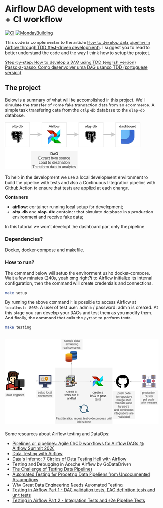 # Airflow DAG development with tests + CI workflow
[![CI](https://github.com/marcosmarxm/airflow-testing-ci-workflow/workflows/CI/badge.svg?branch=master)](https://github.com/marcosmarxm/airflow-testing-ci-workflow/actions?query=workflow%3ACI)
[![MondayBuilding](https://github.com/marcosmarxm/airflow-testing-ci-workflow/workflows/MondayBuilding/badge.svg)](https://github.com/marcosmarxm/airflow-testing-ci-workflow/actions?query=workflow%3AMondayBuilding)

This code is complementar to the article [How to develop data pipeline in Airflow through TDD (test-driven development)](https://blog.magrathealabs.com/how-to-develop-data-pipeline-in-airflow-through-tdd-test-driven-development-c3333439f358).
I suggest you to read to better understand the code and the way I think how to setup the project.

[Step-by-step: How to develop a DAG using TDD (english version)](https://github.com/marcosmarxm/airflow-testing-ci-workflow/blob/master/assets/how-to/create-dag-using-tdd.md)<br>
[Passo-a-passo: Como desenvolver uma DAG usando TDD (portuguese version)](https://github.com/marcosmarxm/airflow-testing-ci-workflow/blob/master/assets/how-to/criar-dag-usando-tdd.md)

## The project

Below is a summary of what will be accomplished in this project. We'll simulate the transfer of some fake transaction data from an ecommerce. A simple task transfering data from the `otlp-db` database to the `olap-db` database.

![Diagram](./assets/images/diagram.png)

To help in the development we use a local development environment to build the pipeline with tests and also a Continuous Integration pipeline with Github Action to ensure that tests are applied at each change.

**Containers**
- **airflow**: container running local setup for development;
- **oltp-db** and **olap-db**: container that simulate database in a production environment and receive fake data;

In this tutorial we won't developt the dashboard part only the pipeline.

### Dependencies?
Docker, docker-compose and makefile.

### How to run?

The command below will setup the environment using docker-compose. Wait a few minutes (240s, yeah omg right?) to Airflow initialize its internal configuration, then the command will create credentials and connections.
```bash
make setup
```
By running the above command it is possible to access Airflow at `localhost: 8080`. 
A user of test user: admin / password: admin is created. At this stage you can develop your DAGs and test them as you modify them.
And finally, the command that calls the `pytest` to perform tests.
```bash
make testing
```
![Containers](./assets/images/workflow_with_tests.png)
---

Some resources about Airflow testing and DataOps:
* [Pipelines on pipelines: Agile CI/CD workflows for Airflow DAGs @ Airflow Summit 2020](https://www.youtube.com/watch?v=tY4F9X5l6dg)
* [Data Testing with Airflow](https://github.com/danielvdende/data-testing-with-airflow)
* [Data's Inferno: 7 Circles of Data Testing Hell with Airflow](https://medium.com/wbaa/datas-inferno-7-circles-of-data-testing-hell-with-airflow-cef4adff58d8)
* [Testing and Debugging in Apache Airflow by GoDataDriven](https://godatadriven.com/blog/testing-and-debugging-apache-airflow/)
* [The Challenge of Testing Data Pipelines](https://medium.com/slalom-build/the-challenge-of-testing-data-pipelines-4450744a84f1)
* [Automated Testing for Proceting Data Pipeliens from Undocumented Assumptions](https://www.youtube.com/watch?v=z-kPgEAJCrA&ab_channel=Databricks)
* [Why Great Data Engineering Needs Automated Testing](https://medium.com/weareservian/why-data-engineering-needs-automated-testing-a37a0844d7db)
* [Testing in Airflow Part 1 - DAG validation tests, DAG definition tests and unit tests](https://blog.usejournal.com/testing-in-airflow-part-1-dag-validation-tests-dag-definition-tests-and-unit-tests-2aa94970570c)
* [Testing in Airflow Part 2 - Integration Tests and e2e Pipeline Tests](https://medium.com/@chandukavar/testing-in-airflow-part-2-integration-tests-and-end-to-end-pipeline-tests-af0555cd1a82)
